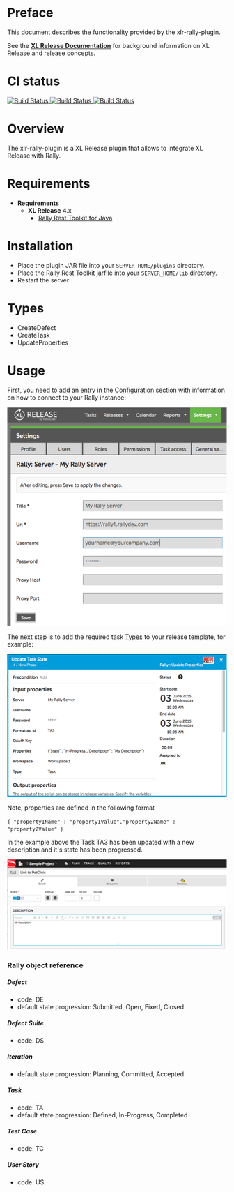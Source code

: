 # Preface #

This document describes the functionality provided by the xlr-rally-plugin.

See the **[XL Release Documentation](https://docs.xebialabs.com/xl-release/index.html)** for background information on XL Release and release concepts.


# CI status #

[![Build Status][xlr-rally-travis-image] ][xlr-rally-travis-url]
[![Build Status][xlr-rally-codacy-image] ][xlr-rally-codacy-url]
[![Build Status][xlr-rally-code-climate-image] ][xlr-rally-code-climate-url]


[xlr-rally-travis-image]: https://travis-ci.org/xebialabs-community/xlr-rally-plugin.svg?branch=master
[xlr-rally-travis-url]: https://travis-ci.org/xebialabs-community/xlr-rally-plugin
[xlr-rally-codacy-image]: https://api.codacy.com/project/badge/Grade/b74aca3c5da7483193ceef88bc93ec44
[xlr-rally-codacy-url]: https://www.codacy.com/app/rvanstone/xlr-rally-plugin
[xlr-rally-code-climate-image]: https://codeclimate.com/github/xebialabs-community/xlr-rally-plugin/badges/gpa.svg
[xlr-rally-code-climate-url]: https://codeclimate.com/github/xebialabs-community/xlr-rally-plugin



# Overview #

The xlr-rally-plugin is a XL Release plugin that allows to integrate XL Release with Rally.

# Requirements #

* **Requirements**
	* **XL Release** 4.x
        * [Rally Rest Toolkit for Java](https://github.com/RallyTools/RallyRestToolkitForJava)

# Installation #

* Place the plugin JAR file into your `SERVER_HOME/plugins` directory.
* Place the Rally Rest Toolkit jarfile into your `SERVER_HOME/lib` directory.
* Restart the server  

# Types #

+ CreateDefect
+ CreateTask
+ UpdateProperties

# Usage #

First, you need to add an entry in the [Configuration](https://docs.xebialabs.com/xl-release/how-to/create-custom-configuration-types-in-xl-release.html#configuration-page) section with information on how to connect to your Rally instance:

![Configuration](images/rallyCI.png)

The next step is to add the required task [Types](#Types) to your release template, for example:

![Configuration](images/updateStatusTask.png)

Note, properties are defined in the following format

`{ "property1Name" : "property1Value","property2Name" : "property2Value" }`

In the example above the Task TA3 has been updated with a new description and it's state has been progressed.

![Execution](images/rallyResult.png)

### Rally object reference ###
##### Defect #####
* code: DE
* default state progression: Submitted, Open, Fixed, Closed

##### Defect Suite #####
* code: DS

##### Iteration #####
* default state progression: Planning, Committed, Accepted 

##### Task #####
* code: TA
* default state progression: Defined, In-Progress, Completed

##### Test Case
* code: TC 

##### User Story #####
* code: US


